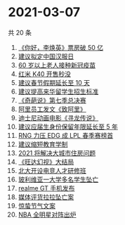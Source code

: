 # 2021-03-07

共 20 条

<!-- BEGIN ZHIHUSEARCH -->
<!-- 最后更新时间 Sun Mar 07 2021 21:10:48 GMT+0800 (China Standard Time) -->
1. [《你好，李焕英》票房破 50 亿](https://www.zhihu.com/search?q=李焕英)
1. [建议拟定中国汉服日](https://www.zhihu.com/search?q=汉服)
1. [60 岁以上老人接种新冠疫苗](https://www.zhihu.com/search?q=新冠疫苗)
1. [红米 K40 开售秒没](https://www.zhihu.com/search?q=红米)
1. [建议春节假期延长至 10 天](https://www.zhihu.com/search?q=春节假期)
1. [建议提高来华留学生招生标准](https://www.zhihu.com/search?q=留学生)
1. [《奇葩说》第七季总决赛](https://www.zhihu.com/search?q=奇葩说)
1. [阿里员工发文《致阿里》](https://www.zhihu.com/search?q=致阿里)
1. [迪士尼动画电影《寻龙传说》](https://www.zhihu.com/search?q=寻龙传说)
1. [建议应届生身份保留年限延长至 5 年](https://www.zhihu.com/search?q=应届生身份)
1. [RNG 力压 EDG 成 LPL 春季赛榜首](https://www.zhihu.com/search?q=RNG)
1. [建议缩短教育学制](https://www.zhihu.com/search?q=教育学制)
1. [2021 将解决大城市住房问题](https://www.zhihu.com/search?q=大城市住房问题)
1. [《旺达幻视》大结局](https://www.zhihu.com/search?q=旺达幻视)
1. [北大开设电竞人才研修班](https://www.zhihu.com/search?q=北大电竞)
1. [玻利维亚一大学多名学生坠亡](https://www.zhihu.com/search?q=玻利维亚)
1. [realme GT 手机发布](https://www.zhihu.com/search?q=gt)
1. [媒体评货拉拉坠亡案](https://www.zhihu.com/search?q=媒体评论货拉拉)
1. [惊蛰节气文案](https://www.zhihu.com/search?q=惊蛰文案)
1. [NBA 全明星对阵出炉](https://www.zhihu.com/search?q=nba全明星)
<!-- END ZHIHUSEARCH -->
